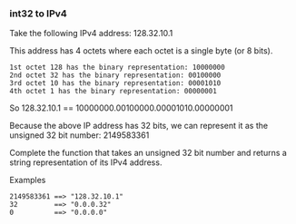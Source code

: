 ### int32 to IPv4

Take the following IPv4 address: 128.32.10.1

This address has 4 octets where each octet is a single byte (or 8 bits).

    1st octet 128 has the binary representation: 10000000
    2nd octet 32 has the binary representation: 00100000
    3rd octet 10 has the binary representation: 00001010
    4th octet 1 has the binary representation: 00000001

So 128.32.10.1 == 10000000.00100000.00001010.00000001

Because the above IP address has 32 bits, we can represent it as the unsigned 32 bit number: 2149583361

Complete the function that takes an unsigned 32 bit number and returns a string representation of its IPv4 address.

Examples
```
2149583361 ==> "128.32.10.1"
32         ==> "0.0.0.32"
0          ==> "0.0.0.0"


